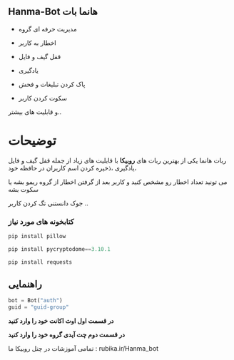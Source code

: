 ## Hanma-Bot هانما بات


- مدیریت حرفه ای گروه

- اخطار به کاربر

- قفل گیف و فایل

- یادگیری

- پاک کردن تبلیغات و فحش

- سکوت کردن کاربر

و قابلیت های بیشتر..

# توضیحات

ربات هانما یکی از بهترین ربات های **روبیکا** با قابلیت های زیاد از جمله قفل گیف و فایل ،یادگیری ،ذخیره کردن اسم کاربران در حافظه خود

می تونید تعداد اخطار رو مشخص کنید و کاربر بعد از گرفتن اخطار از گروه ریمو بشه یا سکوت بشه

جوک دانستنی تگ کردن کاربر ..

### کتابخونه های مورد نیاز 
```python
pip install pillow
```
```python
pip install pycryptodome==3.10.1
```
```python
pip install requests
```

## راهنمایی


```python
bot = Bot("auth")
guid = "guid-group"
```

**در قسمت اول اوث اکانت خود را وارد کنید**

**در قسمت دوم چت آیدی گروه خود را وارد کنید**




تمامی آموزشات در چنل روبیکا ما : 
rubika.ir/Hanma_bot

